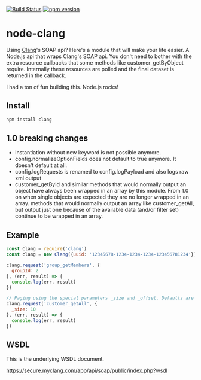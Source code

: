 [![Build Status](https://travis-ci.org/devotis/node-clang.svg)](https://travis-ci.org/devotis/node-clang)
[![npm version](https://badge.fury.io/js/clang.svg)](https://www.npmjs.org/package/clang)

node-clang
==========

Using <a href="http://www.createaclang.com/">Clang</a>'s SOAP api? Here's a module that will make your life easier. A Node.js api that wraps Clang's SOAP api. You don't need to bother with the extra resource callbacks that some methods like customer_getByObject require. Internally these resources are polled and the final dataset is returned in the callback.

I had a ton of fun building this. Node.js rocks!

## Install

```javascript
npm install clang
```

## 1.0 breaking changes
- instantiation without new keyword is not possible anymore.
- config.normalizeOptionFields does not default to true anymore. It doesn't default at all.
- config.logRequests is renamed to config.logPayload and also logs raw xml output
- customer_getById and similar methods that would normally output an object have always been wrapped in an array by this module. From 1.0 on when single objects are expected they are no longer wrapped in an array. methods that would normally output an array like customer_getAll, but output just one because of the available data (and/or filter set) continue to be wrapped in an array.

## Example

```javascript
const Clang = require('clang')
const clang = new Clang({uuid: '12345678-1234-1234-1234-123456781234'})

clang.request('group_getMembers', {
  groupId: 2
}, (err, result) => {
  console.log(err, result)
})

// Paging using the special parameters _size and _offset. Defaults are 50 and 0
clang.request('customer_getAll', {
  _size: 10
}, (err, result) => {
  console.log(err, result)
})
```

## WSDL
This is the underlying WSDL document.

https://secure.myclang.com/app/api/soap/public/index.php?wsdl
